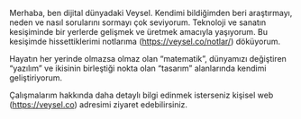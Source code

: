 Merhaba, ben dijital dünyadaki Veysel. Kendimi bildiğimden beri araştırmayı, neden ve nasıl sorularını sormayı çok seviyorum. Teknoloji ve sanatın kesişiminde bir yerlerde gelişmek ve üretmek amacıyla yaşıyorum. Bu kesişimde hissettiklerimi notlarıma (https://veysel.co/notlar/) döküyorum.

Hayatın her yerinde olmazsa olmaz olan “matematik”, dünyamızı değiştiren “yazılım” ve ikisinin birleştiği nokta olan “tasarım” alanlarında kendimi geliştiriyorum.

Çalışmalarım hakkında daha detaylı bilgi edinmek isterseniz kişisel web (https://veysel.co) adresimi ziyaret edebilirsiniz.
